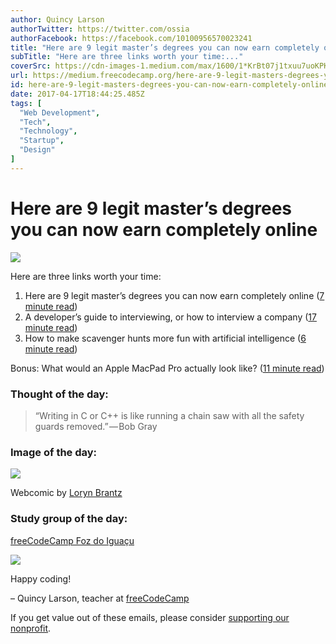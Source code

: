 ```yaml
---
author: Quincy Larson
authorTwitter: https://twitter.com/ossia
authorFacebook: https://facebook.com/10100956570023241
title: "Here are 9 legit master’s degrees you can now earn completely online"
subTitle: "Here are three links worth your time:..."
coverSrc: https://cdn-images-1.medium.com/max/1600/1*KrBt07j1txuu7uoKPKZm8Q.jpeg
url: https://medium.freecodecamp.org/here-are-9-legit-masters-degrees-you-can-now-earn-completely-online-7ebfb4372ab4
id: here-are-9-legit-masters-degrees-you-can-now-earn-completely-online-7ebfb4372ab4
date: 2017-04-17T18:44:25.485Z
tags: [
  "Web Development",
  "Tech",
  "Technology",
  "Startup",
  "Design"
]
---
```

# Here are 9 legit master’s degrees you can now earn completely online



![](https://cdn-images-1.medium.com/max/1600/1*KrBt07j1txuu7uoKPKZm8Q.jpeg)



Here are three links worth your time:

1.  Here are 9 legit master’s degrees you can now earn completely online ([7 minute read](http://bit.ly/2nVP5wf))
2.  A developer’s guide to interviewing, or how to interview a company ([17 minute read](http://bit.ly/2oilhWt))
3.  How to make scavenger hunts more fun with artificial intelligence ([6 minute read](http://bit.ly/2pJXOOy))

Bonus: What would an Apple MacPad Pro actually look like? ([11 minute read](http://bit.ly/2pJX9g0))

### Thought of the day:

> “Writing in C or C++ is like running a chain saw with all the safety guards removed.” — Bob Gray

### Image of the day:



![](https://cdn-images-1.medium.com/max/1600/1*iRBXtfHzqBQFNplBL_HqnQ.jpeg)



Webcomic by [Loryn Brantz](http://bit.ly/2oEG4EX)

### Study group of the day:

[freeCodeCamp Foz do Iguaçu](http://bit.ly/2oPDWMD)



![](https://cdn-images-1.medium.com/max/1600/1*EIKqyHEX04mYdrgNsm5hXg.jpeg)



Happy coding!

– Quincy Larson, teacher at [freeCodeCamp](http://bit.ly/2j7Q1dN)

If you get value out of these emails, please consider [supporting our nonprofit](http://bit.ly/donate-to-fcc).








